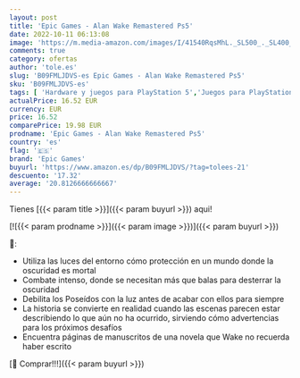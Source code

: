 ```yaml
---
layout: post
title: 'Epic Games - Alan Wake Remastered Ps5'
date: 2022-10-11 06:13:08
image: 'https://m.media-amazon.com/images/I/41540RqsMhL._SL500_._SL400_.jpg'
comments: true
category: ofertas
author: 'tole.es'
slug: 'B09FMLJDVS-es Epic Games - Alan Wake Remastered Ps5'
sku: 'B09FMLJDVS-es'
tags: [ 'Hardware y juegos para PlayStation 5','Juegos para PlayStation 5','Videojuegos','epic games','ps5','🇪🇸', ]
actualPrice: 16.52 EUR
currency: EUR
price: 16.52
comparePrice: 19.98 EUR
prodname: 'Epic Games - Alan Wake Remastered Ps5'
country: 'es'
flag: '🇪🇸'
brand: 'Epic Games'
buyurl: 'https://www.amazon.es/dp/B09FMLJDVS/?tag=tolees-21'
descuento: '17.32'
average: '20.8126666666667'
---
```


Tienes [{{< param title >}}]({{< param buyurl >}}) aqui!

[![{{< param prodname >}}]({{< param image >}})]({{< param buyurl >}})

🔎:

- Utiliza las luces del entorno cómo protección en un mundo donde la oscuridad es mortal
- Combate intenso, donde se necesitan más que balas para desterrar la oscuridad
- Debilita los Poseídos con la luz antes de acabar con ellos para siempre
- La historia se convierte en realidad cuando las escenas parecen estar describiendo lo que aún no ha ocurrido, sirviendo cómo advertencias para los próximos desafíos
- Encuentra páginas de manuscritos de una novela que Wake no recuerda haber escrito

[🛒 Comprar!!!]({{< param buyurl >}})
